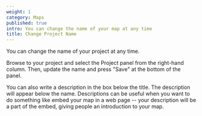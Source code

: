 ```yaml
---
weight: 1
category: Maps
published: true
intro: You can change the name of your map at any time
title: Change Project Name
---
```


You can change the name of your project at any time.

Browse to your project and select the Project panel from the right-hand column. Then, update the name and press "Save" at the bottom of the panel. 

You can also write a description in the box below the title. The description will appear below the name. Descriptions can be useful when you want to do something like embed your map in a web page -- your description will be a part of the embed, giving people an introduction to your map.
